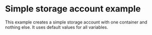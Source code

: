 # Simple storage account example

This example creates a simple storage account with one container and nothing else. It uses default values for all variables.
